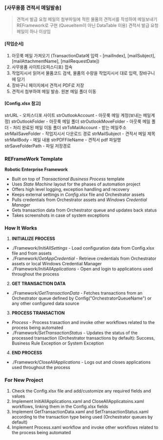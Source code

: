### [사무용품 견적서 메일발송]  ###
> 견적서 발급 요청 메일의 첨부파일에 적힌 물품의 견적서를 작성하여 메일보내기
> REFramework로 구현 (QueueItem이 아닌 DataTable 이용)
> 견적서 발급 요청 메일이 하나 이상임

#### [작업순서] ####
1. 아웃룩 메일 가져오기 (TransactionData에 입력 - [mailIndex], [mailSubject], [mailAttachmentName], [mailRequestDate])
2. 사무용품 사이트(오피스디포) 접속
3. 작업지시서 읽어서 물품코드 검색, 물품의 수량을 작업지시서 대로 입력, 장바구니에 담기
4. 장바구니 페이지에서 견적서 PDF로 저장
5. 견적서 첨부하여 메일 발송. 원본 메일 폴더 이동

#### [Config.xlsx 참고] ####
strURL - 오피스디포 사이트
strOutlookAccount - 아웃룩 메일 계정(보내는 메일계정)
strOutlookFolder - 아웃룩 메일 폴더 
strOutlookMoveFolder - 아웃룩 메일 폴더 - 처리 완료된 메일 이동 폴더
strToMailAccount - 받는 메일주소
strMailSaveFolder - 작업지시서 다운로드 경로
strMailSubject - 견적서 메일 제목
strMailBody - 메일 내용
strPDFFileName - 견적서 pdf 파일명
strSaveFolderPath - 파일 저장경로



### REFrameWork Template ###
**Robotic Enterprise Framework**

* Built on top of *Transactional Business Process* template
* Uses *State Machine* layout for the phases of automation project
* Offers high level logging, exception handling and recovery
* Keeps external settings in *Config.xlsx* file and Orchestrator assets
* Pulls credentials from Orchestrator assets and *Windows Credential Manager*
* Gets transaction data from Orchestrator queue and updates back status
* Takes screenshots in case of system exceptions


### How It Works ###

1. **INITIALIZE PROCESS**
 + ./Framework/*InitiAllSettings* - Load configuration data from Config.xlsx file and from assets
 + ./Framework/*GetAppCredential* - Retrieve credentials from Orchestrator assets or local Windows Credential Manager
 + ./Framework/*InitiAllApplications* - Open and login to applications used throughout the process

2. **GET TRANSACTION DATA**
 + ./Framework/*GetTransactionData* - Fetches transactions from an Orchestrator queue defined by Config("OrchestratorQueueName") or any other configured data source

3. **PROCESS TRANSACTION**
 + *Process* - Process trasaction and invoke other workflows related to the process being automated 
 + ./Framework/*SetTransactionStatus* - Updates the status of the processed transaction (Orchestrator transactions by default): Success, Business Rule Exception or System Exception

4. **END PROCESS**
 + ./Framework/*CloseAllApplications* - Logs out and closes applications used throughout the process


### For New Project ###

1. Check the Config.xlsx file and add/customize any required fields and values
2. Implement InitiAllApplications.xaml and CloseAllApplicatoins.xaml workflows, linking them in the Config.xlsx fields
3. Implement GetTransactionData.xaml and SetTransactionStatus.xaml according to the transaction type being used (Orchestrator queues by default)
4. Implement Process.xaml workflow and invoke other workflows related to the process being automated
